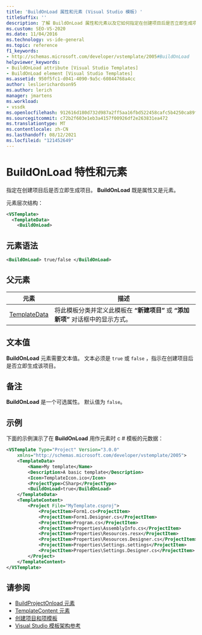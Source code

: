 ```yaml
---
title: 'BuildOnLoad 属性和元素 (Visual Studio 模板) '
titleSuffix: ''
description: 了解 BuildOnLoad 属性和元素以及它如何指定在创建项目后是否立即生成项目。
ms.custom: SEO-VS-2020
ms.date: 11/04/2016
ms.technology: vs-ide-general
ms.topic: reference
f1_keywords:
- http://schemas.microsoft.com/developer/vstemplate/2005#BuildOnLoad
helpviewer_keywords:
- BuildOnLoad attribute [Visual Studio Templates]
- BuildOnLoad element [Visual Studio Templates]
ms.assetid: 950f5fc1-d041-4090-9a5c-60844768a4cc
author: leslierichardson95
ms.author: lerich
manager: jmartens
ms.workload:
- vssdk
ms.openlocfilehash: 912616d180d732d987a2ff5aa16fbd522458cafc5b4250ca89fd53bd36867977
ms.sourcegitcommit: c72b2f603e1eb3a4157f00926df2e263831ea472
ms.translationtype: MT
ms.contentlocale: zh-CN
ms.lasthandoff: 08/12/2021
ms.locfileid: "121452649"
---
```

# <a name="buildonload-attribute-and-element"></a>BuildOnLoad 特性和元素

指定在创建项目后是否立即生成项目。 **BuildOnLoad** 既是属性又是元素。

元素层次结构：

```xml
<VSTemplate>
  <TemplateData>
    <BuildOnLoad>
```

## <a name="element-syntax"></a>元素语法

```xml
<BuildOnLoad> true/false </BuildOnLoad>
```

## <a name="parent-elements"></a>父元素

|元素|描述|
|-------------|-----------------|
|[TemplateData](../extensibility/templatedata-element-visual-studio-templates.md)|将此模板分类并定义此模板在 **“新建项目”** 或 **“添加新项”** 对话框中的显示方式。|

## <a name="text-value"></a>文本值

**BuildOnLoad** 元素需要文本值。 文本必须是 `true` 或 `false` ，指示在创建项目后是否立即生成该项目。

## <a name="remarks"></a>备注

**BuildOnLoad** 是一个可选属性。 默认值为 `false`。

## <a name="example"></a>示例

下面的示例演示了在 **BuildOnLoad** 用作元素时 c # 模板的元数据：

```xml
<VSTemplate Type="Project" Version="3.0.0"
    xmlns="http://schemas.microsoft.com/developer/vstemplate/2005">
    <TemplateData>
        <Name>My template</Name>
        <Description>A basic template</Description>
        <Icon>TemplateIcon.ico</Icon>
        <ProjectType>CSharp</ProjectType>
        <BuildOnLoad>true</BuildOnLoad>
    </TemplateData>
    <TemplateContent>
        <Project File="MyTemplate.csproj">
            <ProjectItem>Form1.cs<ProjectItem>
            <ProjectItem>Form1.Designer.cs</ProjectItem>
            <ProjectItem>Program.cs</ProjectItem>
            <ProjectItem>Properties\AssemblyInfo.cs</ProjectItem>
            <ProjectItem>Properties\Resources.resx</ProjectItem>
            <ProjectItem>Properties\Resources.Designer.cs</ProjectItem>
            <ProjectItem>Properties\Settings.settings</ProjectItem>
            <ProjectItem>Properties\Settings.Designer.cs</ProjectItem>
        </Project>
    </TemplateContent>
</VSTemplate>
```

## <a name="see-also"></a>请参阅

- [BuildProjectOnload 元素](buildprojectonload-element-visual-studio-templates.md)
- [TemplateContent 元素](../extensibility/templatecontent-element-visual-studio-templates.md)
- [创建项目和项模板](../ide/creating-project-and-item-templates.md)
- [Visual Studio 模板架构参考](../extensibility/visual-studio-template-schema-reference.md)
